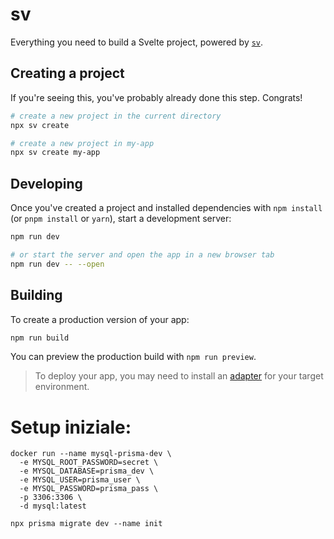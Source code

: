 # sv

Everything you need to build a Svelte project, powered by [`sv`](https://github.com/sveltejs/cli).

## Creating a project

If you're seeing this, you've probably already done this step. Congrats!

```bash
# create a new project in the current directory
npx sv create

# create a new project in my-app
npx sv create my-app
```

## Developing

Once you've created a project and installed dependencies with `npm install` (or `pnpm install` or `yarn`), start a development server:

```bash
npm run dev

# or start the server and open the app in a new browser tab
npm run dev -- --open
```

## Building

To create a production version of your app:

```bash
npm run build
```

You can preview the production build with `npm run preview`.

> To deploy your app, you may need to install an [adapter](https://svelte.dev/docs/kit/adapters) for your target environment.

# Setup iniziale:

```
docker run --name mysql-prisma-dev \
  -e MYSQL_ROOT_PASSWORD=secret \
  -e MYSQL_DATABASE=prisma_dev \
  -e MYSQL_USER=prisma_user \
  -e MYSQL_PASSWORD=prisma_pass \
  -p 3306:3306 \
  -d mysql:latest
```

```
npx prisma migrate dev --name init
```
